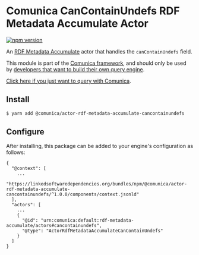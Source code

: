 # Comunica CanContainUndefs RDF Metadata Accumulate Actor

[![npm version](https://badge.fury.io/js/%40comunica%2Factor-rdf-metadata-accumulate-cancontainundefs.svg)](https://www.npmjs.com/package/@comunica/actor-rdf-metadata-accumulate-cancontainundefs)

An [RDF Metadata Accumulate](https://github.com/comunica/comunica/tree/master/packages/bus-rdf-metadata-accumulate) actor that
handles the `canContainUndefs` field.

This module is part of the [Comunica framework](https://github.com/comunica/comunica),
and should only be used by [developers that want to build their own query engine](https://comunica.dev/docs/modify/).

[Click here if you just want to query with Comunica](https://comunica.dev/docs/query/).

## Install

```bash
$ yarn add @comunica/actor-rdf-metadata-accumulate-cancontainundefs
```

## Configure

After installing, this package can be added to your engine's configuration as follows:
```text
{
  "@context": [
    ...
    "https://linkedsoftwaredependencies.org/bundles/npm/@comunica/actor-rdf-metadata-accumulate-cancontainundefs/^1.0.0/components/context.jsonld"  
  ],
  "actors": [
    ...
    {
      "@id": "urn:comunica:default:rdf-metadata-accumulate/actors#cancontainundefs",
      "@type": "ActorRdfMetadataAccumulateCanContainUndefs"
    }
  ]
}
```

